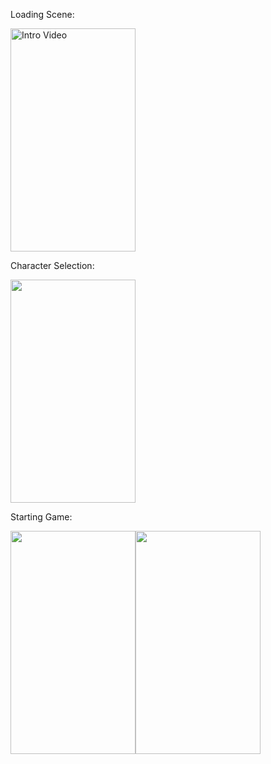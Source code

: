 Loading Scene:
<p>
<img src='https://github.com/woguan/Legend-Wings/blob/master/Angelica%20Fighti/Gif/Intro.gif' title='Intro Video' width='200' height='357' alt='Intro Video' />

Character Selection:
<p>
<img src='https://github.com/woguan/Legend-Wings/blob/master/Angelica%20Fighti/Gif/selection.gif' width='200' height='357'/>

Starting Game:
<p>
<img src='https://github.com/woguan/Legend-Wings/blob/master/Angelica%20Fighti/Gif/startgame.gif' width='200' height='357'/><img src='https://github.com/woguan/Legend-Wings/blob/master/Angelica%20Fighti/Gif/midgame.gif' width='200' height='357'/>


